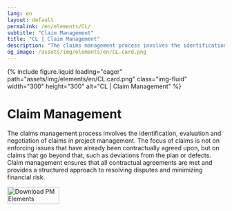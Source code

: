 ```yaml
---
lang: en
layout: default
permalink: /en/elements/CL/
subtitle: "Claim Management"
title: "CL | Claim Management"
description: "The claims management process involves the identification, evaluation and negotiation of claims in project management. The focus of claims is not on enforcing issues that have already been contractually agreed upon, but on claims that go beyond that, such as deviations from the plan or defects. Claim management ensures that all contractual agreements are met and provides a structured approach to resolving disputes and minimizing financial risk."
og_image: /assets/img/elements/en/CL.card.png
---
```


{% include figure.liquid loading="eager" path="assets/img/elements/en/CL.card.png" class="img-fluid" width="300" height="300" alt="CL | Claim Management" %}

# Claim Management

The claims management process involves the identification, evaluation and negotiation of claims in project management. The focus of claims is not on enforcing issues that have already been contractually agreed upon, but on claims that go beyond that, such as deviations from the plan or defects. Claim management ensures that all contractual agreements are met and provides a structured approach to resolving disputes and minimizing financial risk.

<a href="https://apps.apple.com/app/apple-store/id6738084498?pt=127441684&ct=website&mt=8">
  <img src="{{ "assets/img/en/appstore.png" | relative_url }}" width="120" height="40" alt="Download PM Elements">
</a>

